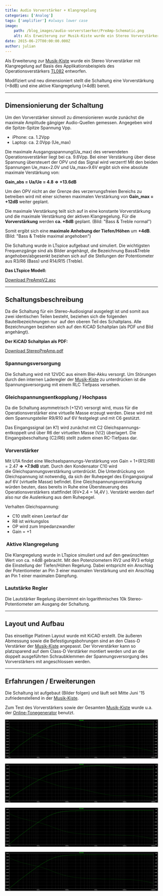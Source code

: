 ```yaml
---
title: Audio Vorverstärker + Klangregelung
categories: ['Analog']
tags: ['amplifier'] #always lower case
image:
    path: /blog_images/audio-vorverstaerker/PreAmp-Schematic.png
    alt: Als Erweiterung zur Musik-Kiste wurde ein Stereo Vorverstärker mit Klangregelung auf Basis des Applikationsbeispiels des Operationsverstärkers TL082 entworfen.
date: 2015-06-27T00:00:00.000Z
author: julian
---
```



Als Erweiterung zur [Musik-Kiste](/blog/musik-kiste/) wurde ein Stereo Vorverstärker mit Klangregelung auf Basis des Applikationsbeispiels des Operationsverstärkers [TL082](http://www.ti.com/lit/ds/snosbw5c/snosbw5c.pdf) entworfen.

Modifiziert und neu dimensioniert stellt die Schaltung eine Vorverstärkung (+8dB) und eine aktive Klangregelung (±4dB) bereit.

- - -

## Dimensionierung der Schaltung

Um den Vorverstärker sinnvoll zu dimensionieren wurde zunächst die maximale Amplitude gängiger Audio-Quellen gemessen. Angegeben wird die Spitze-Spitze Spannung Vpp.

* iPhone: ca. 1.2Vpp
* Laptop: ca. 2.0Vpp (Ue_max)

Die maximale Ausgangsspannung(Ua_max) des verwendeten Operationsverstärker liegt bei ca. 9.6Vpp. Bei einer Verstärkung über diese Spannung übersteuert der OPV und das Signal wird verzerrt! Mit den beiden Spannungen Ue_max=2.0V und Ua_max=9.6V ergibt sich eine absolute maximale Verstärkung von:

**Gain_abs = Ua/Ue = 4.8 ⇒ +13.6dB**

Um den OPV nicht an der Grenze des verzerrungsfreien Bereichs zu betreiben wird mit einer sicheren maximalen Verstärkung von **Gain_max = +12dB** weiter geplant.

Die maximale Verstärkung teilt sich auf in eine konstante Vorverstärkung und die maximale Verstärkung der aktiven Klangregelung. Für die **Vorverstärkung** werden **ca. +8dB** geplant. (Bild: "Bass & Treble normal")

Somit ergibt sich eine **maximale Anhebung der Tiefen/Höhen** um **+4dB**. (Bild: "Bass & Treble maximal angehoben")

Die Schaltung wurde in LTspice aufgebaut und simuliert. Die wichtigsten Frequenzgänge sind als Bilder angehängt, die Bezeichnung Bass&Treble angehoben/abgesenkt beziehen sich auf die Stellungen der Potentiometer aus R3/R6 (Bass) und R14/R15 (Treble).

**Das LTspice Modell:**

[Download PreAmpV2.asc](/blog_images/audio-vorverstaerker/preampv2.asc)

- - -

## Schaltungsbeschreibung

Da die Schaltung für ein Stereo-Audiosignal ausgelegt ist und somit aus zwei identischen Teilen besteht, beziehen sich die folgenden Bauteilbezeichnungen nur  auf den oberen Teil des Schaltplans. Alle Bezeichnungen beziehen sich auf den KiCAD Schaltplan (als PDF und Bild angehängt).

**Der KiCAD Schaltplan als PDF:** 

[Download StereoPreAmp.pdf](/blog_images/audio-vorverstaerker/stereo_pre_amp.pdf)

### Spannungsversorgung

Die Schaltung wird mit 12VDC aus einem Blei-Akku versorgt. Um Störungen durch den internen Laderegler der [Musik-Kiste](/blog/musik-kiste/) zu unterdrücken ist die Spannungsversorgung mit einem RLC Tiefpass versehen.

### Gleichspannungsentkopplung / Hochpass

Da die Schaltung asymmetrisch (+12V) versorgt wird, muss für die Operationsverstärker eine virtuelle Masse erzeugt werden. Diese wird mit dem Spannungsteiler R9/R10 auf 6V festgelegt und mit C6 gestützt.

Das Eingangssignal (an K1) wird zunächst mit C2 Gleichspannungs-entkoppelt und über R6 der virtuellen Masse (V/2) überlagert. Die Eingangsbeschaltung (C2/R6) stellt zudem einen RC-Tiefpass dar.

### Vorverstärker

Mit U1A findet eine Wechselspannungs-Verstärkung von Gain = 1+(R12/R8) = 2.47 **⇒** **+7.9dB** statt. Durch den Kondensator C10 wird die Gleichspannungsverstärkung unterdrückt. Die Unterdrückung von Gleichspannung ist notwendig, da sich der Ruhepegel des Eingangssignal auf 6V (virtuelle Masse) befindet. Eine Gleichspannungsverstärkung würden beuten, dass bereits in Ruhe eine Übersteuerung des Operationsverstärkers stattfindet (6V*2.4 = 14,4V ). Verstärkt werden darf also nur die Auslenkung aus dem Ruhepegel.

Verhalten Gleichspannung:

* C10 stellt einen Leerlauf dar
* R8 ist wirkungslos
* OP wird zum Impedanzwandler
* Gain = +1

###  Aktive Klangregelung

Die Klangregelung wurde in LTspice simuliert und auf den gewünschten Wert von ca. ±4dB gebracht. Mit den Potenziometern RV2 und RV3 erfolgt die Einstellung der Tiefen/Höhen Regelung. Dabei entspricht ein Anschlag der Potentiometer an Pin 3 einer maximalen Verstärkung und ein Anschlag an Pin 1 einer maximalen Dämpfung.

### Lautstärke Regler

Die Lautstärker Regelung übernimmt ein logarithmisches 10k Stereo-Potentiometer am Ausgang der Schaltung.

- - -

## Layout und Aufbau

Das einseitige Platinen Layout wurde mit KiCAD erstellt. Die äußeren Abmessung sowie die Befestigungsbohrungen sind an den Class-D Verstärker der [Musik-Kiste](/blog/musik-kiste/) angepasst. Der Vorverstärker kann so platzsparend auf dem Class-D Verstärker montiert werden und an die doppelt ausgeführten Schraubklemmen der Spannungsversorgung des Vorverstärkers mit angeschlossen werden.

- - -

## Erfahrungen / Erweiterungen

Die Schaltung ist aufgebaut (Bilder folgen) und läuft seit Mitte Juni '15 zufriedenstellend in der [Musik-Kiste](/blog/musik-kiste/).

Zum Test des Vorverstärkers sowie der Gesamten [Musik-Kiste](/blog/musik-kiste/) wurde u.a. der [Online-Tonegenerator](http://onlinetonegenerator.com/) benutzt.

![Output-Bh-Th](/blog_images/audio-vorverstaerker/Output-Bh-Th.png "Output-Bh-Th")

![Output-Bl-Tl](/blog_images/audio-vorverstaerker/Output-Bl-Tl.png "Output-Bl-Tl")

![Output-Bm-Tm](/blog_images/audio-vorverstaerker/Output-Bm-Tm.png "Output-Bm-Tm")

![Output-Bm-Tm](/blog_images/audio-vorverstaerker/Output-Bm-Tm.png "Output-Bm-Tm")
